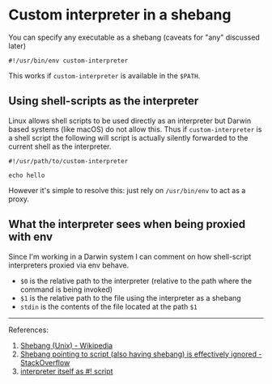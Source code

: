 # Custom interpreter in a shebang 

You can specify any executable as a shebang (caveats for "any" discussed later)

```
#!/usr/bin/env custom-interpreter
```

This works if `custom-interpreter` is available in the `$PATH`.

## Using shell-scripts as the interpreter

Linux allows shell scripts to be used directly as an interpreter but Darwin based
systems (like macOS) do not allow this. Thus if `custom-interpreter` is a shell
script the following will script is actually silently forwarded to the current
shell as the interpreter.

```
#!/usr/path/to/custom-interpreter

echo hello
```

However it's simple to resolve this: just rely on `/usr/bin/env` to act as a proxy.

## What the interpreter sees when being proxied with env

Since I'm working in a Darwin system I can comment on how shell-script interpreters
proxied via env behave.

- `$0` is the relative path to the interpreter (relative to the path where the command
  is being invoked)
- `$1` is the relative path to the file using the interpreter as a shebang
- `stdin` is the contents of the file located at the path `$1`

----

References:

1. [Shebang (Unix) - Wikipedia](https://en.m.wikipedia.org/wiki/Shebang_(Unix))
2. [Shebang pointing to script (also having shebang) is effectively ignored - StackOverflow](https://stackoverflow.com/questions/9988125/shebang-pointing-to-script-also-having-shebang-is-effectively-ignored)
3. [interpreter itself as #! script](https://www.in-ulm.de/~mascheck/various/shebang/#interpreter-script)
